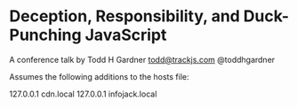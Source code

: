 Deception, Responsibility, and Duck-Punching JavaScript
=========

A conference talk by Todd H Gardner <todd@trackjs.com> @toddhgardner

Assumes the following additions to the hosts file:

127.0.0.1 cdn.local
127.0.0.1 infojack.local